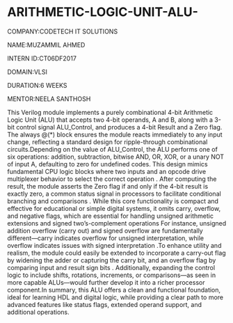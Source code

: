 # ARITHMETIC-LOGIC-UNIT-ALU-

COMPANY:CODETECH IT SOLUTIONS

NAME:MUZAMMIL AHMED

INTERN ID:CT06DF2017

DOMAIN:VLSI

DURATION:6 WEEKS

MENTOR:NEELA SANTHOSH


This Verilog module implements a purely combinational 4-bit Arithmetic Logic Unit (ALU) that accepts two 4-bit operands, A and B, along with a 3-bit control signal ALU_Control, and produces a 4-bit Result and a Zero flag. The always @(*) block ensures the module reacts immediately to any input change, reflecting a standard design for ripple-through combinational circuits.Depending on the value of ALU_Control, the ALU performs one of six operations: addition, subtraction, bitwise AND, OR, XOR, or a unary NOT of input A, defaulting to zero for undefined codes. This design mimics fundamental CPU logic blocks where two inputs and an opcode drive multiplexer behavior to select the correct operation . After computing the result, the module asserts the Zero flag if and only if the 4-bit result is exactly zero, a common status signal in processors to facilitate conditional branching and comparisons . While this core functionality is compact and effective for educational or simple digital systems, it omits carry, overflow, and negative flags, which are essential for handling unsigned arithmetic extensions and signed two’s-complement operations For instance, unsigned addition overflow (carry out) and signed overflow are fundamentally different—carry indicates overflow for unsigned interpretation, while overflow indicates issues with signed interpretation .To enhance utility and realism, the module could easily be extended to incorporate a carry-out flag by widening the adder or capturing the carry bit, and an overflow flag by comparing input and result sign bits . Additionally, expanding the control logic to include shifts, rotations, increments, or comparisons—as seen in more capable ALUs—would further develop it into a richer processor component.In summary, this ALU offers a clean and functional foundation, ideal for learning HDL and digital logic, while providing a clear path to more advanced features like status flags, extended operand support, and additional operations.

